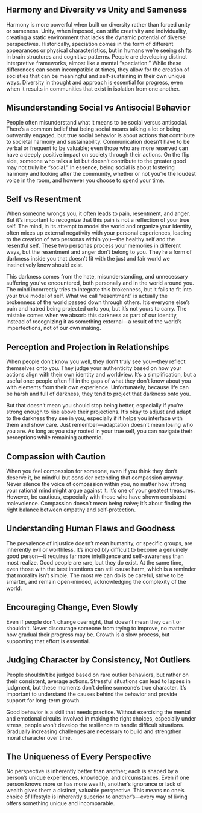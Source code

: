## Harmony and Diversity vs Unity and Sameness
Harmony is more powerful when built on diversity rather than forced unity or sameness. Unity, when imposed, can stifle creativity and individuality, creating a static environment that lacks the dynamic potential of diverse perspectives. Historically, speciation comes in the form of different appearances or physical characteristics, but in humans we’re seeing shifts in brain structures and cognitive patterns. People are developing distinct interpretive frameworks, almost like a mental “speciation.” While these differences can seem incompatible at times, they allow for the creation of societies that can be meaningful and self-sustaining in their own unique ways. Diversity in thought and approach is essential for progress, even when it results in communities that exist in isolation from one another.

## Misunderstanding Social vs Antisocial Behavior
People often misunderstand what it means to be social versus antisocial. There’s a common belief that being social means talking a lot or being outwardly engaged, but true social behavior is about actions that contribute to societal harmony and sustainability. Communication doesn’t have to be verbal or frequent to be valuable; even those who are more reserved can have a deeply positive impact on society through their actions. On the flip side, someone who talks a lot but doesn’t contribute to the greater good may not truly be “social.” In essence, being social is about fostering harmony and looking after the community, whether or not you’re the loudest voice in the room, and however you choose to spend your time. 

## Self vs Resentment
When someone wrongs you, it often leads to pain, resentment, and anger. But it’s important to recognize that this pain is not a reflection of your true self. The mind, in its attempt to model the world and organize your identity, often mixes up external negativity with your personal experiences, leading to the creation of two personas within you—the healthy self and the resentful self. These two personas process your memories in different ways, but the resentment and anger don’t belong to you. They’re a form of darkness inside you that doesn’t fit with the just and fair world we instinctively know should exist.

This darkness comes from the hate, misunderstanding, and unnecessary suffering you’ve encountered, both personally and in the world around you. The mind incorrectly tries to integrate this brokenness, but it fails to fit into your true model of self. What we call “resentment” is actually the brokenness of the world passed down through others. It’s everyone else’s pain and hatred being projected onto you, but it’s not yours to carry. The mistake comes when we absorb this darkness as part of our identity, instead of recognizing it as something external—a result of the world’s imperfections, not of our own making.

## Perception and Projection in Relationships
When people don’t know you well, they don’t truly see you—they reflect themselves onto you. They judge your authenticity based on how your actions align with their own identity and worldview. It’s a simplification, but a useful one: people often fill in the gaps of what they don’t know about you with elements from their own experience. Unfortunately, because life can be harsh and full of darkness, they tend to project that darkness onto you.

But that doesn’t mean you should stop being better, especially if you’re strong enough to rise above their projections. It’s okay to adjust and adapt to the darkness they see in you, especially if it helps you interface with them and show care. Just remember—adaptation doesn’t mean losing who you are. As long as you stay rooted in your true self, you can navigate their perceptions while remaining authentic.

## Compassion with Caution
When you feel compassion for someone, even if you think they don’t deserve it, be mindful but consider extending that compassion anyway. Never silence the voice of compassion within you, no matter how strong your rational mind might argue against it. It’s one of your greatest treasures. However, be cautious, especially with those who have shown consistent malevolence. Compassion doesn’t mean being naive; it’s about finding the right balance between empathy and self-protection.

## Understanding Human Flaws and Goodness
The prevalence of injustice doesn’t mean humanity, or specific groups, are inherently evil or worthless. It’s incredibly difficult to become a genuinely good person—it requires far more intelligence and self-awareness than most realize. Good people are rare, but they do exist. At the same time, even those with the best intentions can still cause harm, which is a reminder that morality isn’t simple. The most we can do is be careful, strive to be smarter, and remain open-minded, acknowledging the complexity of the world.

## Encouraging Change, Even Slowly
Even if people don’t change overnight, that doesn’t mean they can’t or shouldn’t. Never discourage someone from trying to improve, no matter how gradual their progress may be. Growth is a slow process, but supporting that effort is essential.

## Judging Character by Consistency, Not Outliers
People shouldn’t be judged based on rare outlier behaviors, but rather on their consistent, average actions. Stressful situations can lead to lapses in judgment, but these moments don’t define someone’s true character. It’s important to understand the causes behind the behavior and provide support for long-term growth.

Good behavior is a skill that needs practice. Without exercising the mental and emotional circuits involved in making the right choices, especially under stress, people won’t develop the resilience to handle difficult situations. Gradually increasing challenges are necessary to build and strengthen moral character over time.

## The Uniqueness of Every Perspective
No perspective is inherently better than another; each is shaped by a person’s unique experiences, knowledge, and circumstances. Even if one person knows more or has more wealth, another’s ignorance or lack of wealth gives them a distinct, valuable perspective. This means no one’s choice of lifestyle is inherently superior to another’s—every way of living offers something unique and incomparable.
